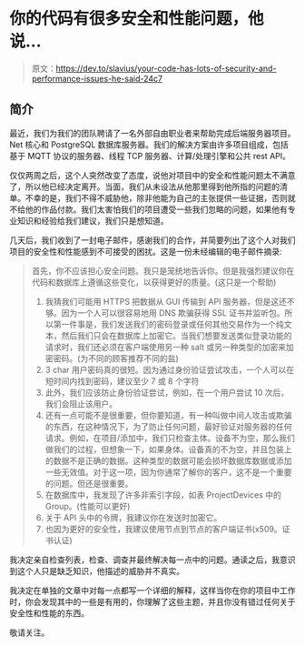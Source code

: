 # 你的代码有很多安全和性能问题，他说...

> 原文：<https://dev.to/slavius/your-code-has-lots-of-security-and-performance-issues-he-said-24c7>

## 简介

最近，我们为我们的团队聘请了一名外部自由职业者来帮助完成后端服务器项目。Net 核心和 PostgreSQL 数据库服务器。我们的解决方案由许多项目组成，包括基于 MQTT 协议的服务器、线程 TCP 服务器、计算/处理引擎和公共 rest API。

仅仅两周之后，这个人突然改变了态度，说他对项目中的安全和性能问题太不满意了，所以他已经决定离开。当面，我们从未设法从他那里得到他所指的问题的清单。不幸的是，我们不得不威胁他，除非他能为自己的主张提供一些证据，否则就不给他的作品付款。我们太害怕我们的项目遭受一些我们忽略的问题，如果他有专业知识和经验给我们建议，我们只是想知道。

几天后，我们收到了一封电子邮件，感谢我们的合作，并简要列出了这个人对我们项目的安全性和性能感到不可接受的困扰。这是一份未经编辑的电子邮件摘录:

> 首先，你不应该担心安全问题。我只是笼统地告诉你。但是我强烈建议你在代码和数据库上遵循这些变化，以获得更好的质量。(这只是一个帮助)
> 
> 1.  我猜我们可能用 HTTPS 把数据从 GUI 传输到 API 服务器，但是这还不够。因为一个人可以很容易地用 DNS 欺骗获得 SSL 证书并监听包。所以第一件事是，我们发送我们的密码登录或任何其他交易作为一个纯文本，然后我们只会在数据库上加密它。当我们想要发送类似登录功能的请求时，我们还必须在客户端使用另一种 salt 或另一种类型的加密来加密密码。(为不同的顾客推荐不同的盐)
> 2.  3 char 用户密码真的很短。因为通过身份验证尝试攻击，一个人可以在短时间内找到密码，建议至少 7 或 8 个字符
> 3.  此外，我们应该防止身份验证尝试，例如，在一个用户尝试 10 次后，我们会阻止该用户。
> 4.  还有一点可能不是很重要，但你要知道，有一种叫做中间人攻击或欺骗的东西，在这种情况下，为了防止任何问题，最好验证对服务器的任何请求。例如，在项目/添加中，我们只检查主体。设备不为空，那么我们做我们的过程，但想象一下，如果身体。设备真的不为空，并且包装上的数据不是正确的数据。这种类型的数据可能会损坏数据库数据或添加一些无效值。对于这一项，因为你通常了解你的客户，这不是一个重要的问题。但还是很重要。
> 5.  在数据库中，我发现了许多非索引字段，如表 ProjectDevices 中的 Group。(性能可以更好)
> 6.  关于 API 头中的令牌，我建议你在发送时加密它。
> 7.  也因为更好的安全性，我建议使用节点到节点的客户端证书(x509。证书认证)

我决定亲自检查列表，检查、调查并最终解决每一点中的问题。通读之后，我意识到这个人只是缺乏知识，他描述的威胁并不真实。

我决定在单独的文章中对每一点都写一个详细的解释，这样当你在你的项目中工作时，你会发现其中的一些是有用的，你理解了这些主题，并且你没有错过任何关于安全性和性能的东西。

敬请关注。